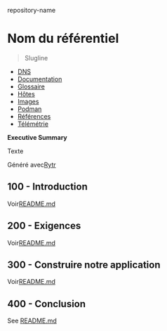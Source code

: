 repository-name

# Nom du référentiel

> Slugline

-   [DNS](./DNS.md)
-   [Documentation](./DOCUMENTATION.md)
-   [Glossaire](./GLOSSARY.md)
-   [Hôtes](./HOSTS.md)
-   [Images](./IMAGES.md)
-   [Podman](./PODMAN.md)
-   [Références](./REFERENCES.md)
-   [Télémétrie](./TELEMETRY.md)

**Executive Summary**

Texte

Généré avec[Rytr](https://app.rytr.me)

## 100 - Introduction

Voir[README.md](./100/README.md)

## 200 - Exigences

Voir[README.md](./200/README.md)

## 300 - Construire notre application

Voir[README.md](./300/README.md)

## 400 - Conclusion

See [README.md](./400/README.md)
